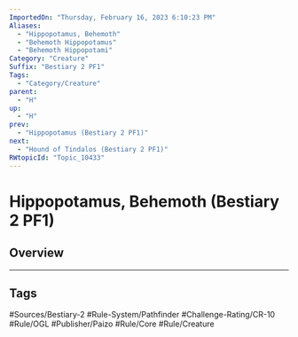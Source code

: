 ```yaml
---
ImportedOn: "Thursday, February 16, 2023 6:10:23 PM"
Aliases:
  - "Hippopotamus, Behemoth"
  - "Behemoth Hippopotamus"
  - "Behemoth Hippopotami"
Category: "Creature"
Suffix: "Bestiary 2 PF1"
Tags:
  - "Category/Creature"
parent:
  - "H"
up:
  - "H"
prev:
  - "Hippopotamus (Bestiary 2 PF1)"
next:
  - "Hound of Tindalos (Bestiary 2 PF1)"
RWtopicId: "Topic_10433"
---
```

# Hippopotamus, Behemoth (Bestiary 2 PF1)
## Overview

---
## Tags
#Sources/Bestiary-2 #Rule-System/Pathfinder #Challenge-Rating/CR-10 #Rule/OGL #Publisher/Paizo #Rule/Core #Rule/Creature

